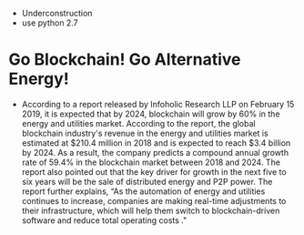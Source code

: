 - Underconstruction
- use python 2.7

# Go Blockchain! Go Alternative Energy!
- According to a report released by Infoholic Research LLP on February 15 2019, it is expected that by 2024, blockchain will grow by 60% in the energy and utilities market. According to the report, the global blockchain industry's revenue in the energy and utilities market is estimated at $210.4 million in 2018 and is expected to reach $3.4 billion by 2024. As a result, the company predicts a compound annual growth rate of 59.4% in the blockchain market between 2018 and 2024. The report also pointed out that the key driver for growth in the next five to six years will be the sale of distributed energy and P2P power. The report further explains, “As the automation of energy and utilities continues to increase, companies are making real-time adjustments to their infrastructure, which will help them switch to blockchain-driven software and reduce total operating costs ."
